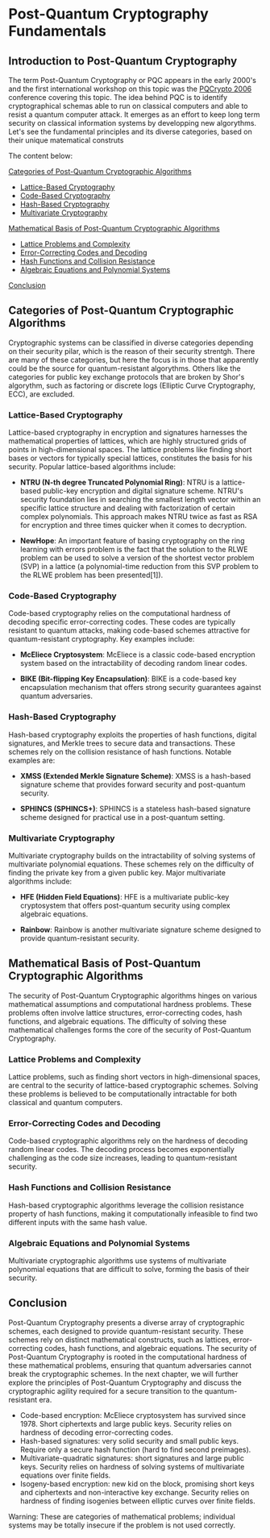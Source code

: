 # Post-Quantum Cryptography Fundamentals

## Introduction to Post-Quantum Cryptography

The term Post-Quantum Cryptography or PQC appears in the early 2000's and the first international workshop on this topic was the [PQCrypto 2006](https://postquantum.cr.yp.to/) conference covering this topic. The idea behind PQC is to identify cryptographical schemas able to run on classical computers and able to resist a quantum computer attack. It emerges as an effort to keep long term security on classical information systems by developping new algorythms. Let's see the fundamental principles and its diverse categories, based on their unique matematical construts

The content below:

[Categories of Post-Quantum Cryptographic Algorithms](#categories-of-post-quantum-cryptographic-algorithms)
- [Lattice-Based Cryptography](#lattice-based-cryptography)
- [Code-Based Cryptography](#code-based-cryptography)
- [Hash-Based Cryptography](#hash-based-cryptography)
- [Multivariate Cryptography](#multivariate-cryptography)

[Mathematical Basis of Post-Quantum Cryptographic Algorithms](#mathematical-basis-of-post-quantum-cryptographic-algorithms)
- [Lattice Problems and Complexity](#lattice-problems-and-complexity)
- [Error-Correcting Codes and Decoding](#error-correcting-codes-and-decoding)
- [Hash Functions and Collision Resistance](#hash-functions-and-collision-resistance)
- [Algebraic Equations and Polynomial Systems](#algebraic-equations-and-polynomial-systems)

[Conclusion](#conclusion)

## Categories of Post-Quantum Cryptographic Algorithms
Cryptographic systems can be classified in diverse categories depending on their security pilar, which is the reason of their security strentgh. There are many of these categories, but here the focus is in those that apparently could be the source for quantum-resistant algorythms. Others like the categories for public key exchange protocols that are broken by Shor's algorythm, such as factoring or discrete logs (Elliptic Curve Cryptography, ECC), are excluded.

### Lattice-Based Cryptography
Lattice-based cryptography in encryption and signatures harnesses the mathematical properties of lattices, which are highly structured grids of points in high-dimensional spaces. The lattice problems like finding short bases or vectors for typically special lattices, constitutes the basis for his security. Popular lattice-based algorithms include:

* **NTRU (N-th degree Truncated Polynomial Ring)**: NTRU is a lattice-based public-key encryption and digital signature scheme. NTRU's security foundation lies in searching the smallest length vector within an specific lattice structure and dealing with factorization of certain complex polynomials. This approach makes NTRU twice as fast as RSA for encryption and three times quicker when it comes to decryption.

* **NewHope**: An important feature of basing cryptography on the ring learning with errors problem is the fact that the solution to the RLWE problem can be used to solve a version of the shortest vector problem (SVP) in a lattice (a polynomial-time reduction from this SVP problem to the RLWE problem has been presented[1]).

### Code-Based Cryptography
Code-based cryptography relies on the computational hardness of decoding specific error-correcting codes. These codes are typically resistant to quantum attacks, making code-based schemes attractive for quantum-resistant cryptography. Key examples include:

* **McEliece Cryptosystem**: McEliece is a classic code-based encryption system based on the intractability of decoding random linear codes.

* **BIKE (Bit-flipping Key Encapsulation)**: BIKE is a code-based key encapsulation mechanism that offers strong security guarantees against quantum adversaries.

### Hash-Based Cryptography
Hash-based cryptography exploits the properties of hash functions, digital signatures, and Merkle trees to secure data and transactions. These schemes rely on the collision resistance of hash functions. Notable examples are:

* **XMSS (Extended Merkle Signature Scheme)**: XMSS is a hash-based signature scheme that provides forward security and post-quantum security.

* **SPHINCS (SPHINCS+)**: SPHINCS is a stateless hash-based signature scheme designed for practical use in a post-quantum setting.

### Multivariate Cryptography
Multivariate cryptography builds on the intractability of solving systems of multivariate polynomial equations. These schemes rely on the difficulty of finding the private key from a given public key. Major multivariate algorithms include:

* **HFE (Hidden Field Equations)**: HFE is a multivariate public-key cryptosystem that offers post-quantum security using complex algebraic equations.

* **Rainbow**: Rainbow is another multivariate signature scheme designed to provide quantum-resistant security.

## Mathematical Basis of Post-Quantum Cryptographic Algorithms

The security of Post-Quantum Cryptographic algorithms hinges on various mathematical assumptions and computational hardness problems. These problems often involve lattice structures, error-correcting codes, hash functions, and algebraic equations. The difficulty of solving these mathematical challenges forms the core of the security of Post-Quantum Cryptography.

### Lattice Problems and Complexity
Lattice problems, such as finding short vectors in high-dimensional spaces, are central to the security of lattice-based cryptographic schemes. Solving these problems is believed to be computationally intractable for both classical and quantum computers.

### Error-Correcting Codes and Decoding
Code-based cryptographic algorithms rely on the hardness of decoding random linear codes. The decoding process becomes exponentially challenging as the code size increases, leading to quantum-resistant security.

### Hash Functions and Collision Resistance
Hash-based cryptographic algorithms leverage the collision resistance property of hash functions, making it computationally infeasible to find two different inputs with the same hash value.

### Algebraic Equations and Polynomial Systems
Multivariate cryptographic algorithms use systems of multivariate polynomial equations that are difficult to solve, forming the basis of their security.

## Conclusion

Post-Quantum Cryptography presents a diverse array of cryptographic schemes, each designed to provide quantum-resistant security. These schemes rely on distinct mathematical constructs, such as lattices, error-correcting codes, hash functions, and algebraic equations. The security of Post-Quantum Cryptography is rooted in the computational hardness of these mathematical problems, ensuring that quantum adversaries cannot break the cryptographic schemes. In the next chapter, we will further explore the principles of Post-Quantum Cryptography and discuss the cryptographic agility required for a secure transition to the quantum-resistant era.




- Code-based encryption: McEliece cryptosystem has survived since 1978. Short ciphertexts and large public keys. Security relies on hardness of decoding error-correcting codes.
- Hash-based signatures: very solid security and small public keys. Require only a secure hash function (hard to find second preimages).
- Multivariate-quadratic signatures: short signatures and large public keys. Security relies on hardness of solving systems of multivariate equations over finite fields.
- Isogeny-based encryption: new kid on the block, promising short keys and ciphertexts and non-interactive key exchange. Security relies on hardness of finding isogenies between elliptic curves over finite fields.

Warning: These are categories of mathematical problems;
individual systems may be totally insecure if the problem is not used correctly.
